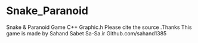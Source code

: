 # Snake_Paranoid
Snake & Paranoid Game C++ Graphic.h
Please cite the source .Thanks
This game is made by Sahand Sabet
Sa-Sa.ir
Github.com/sahand1385